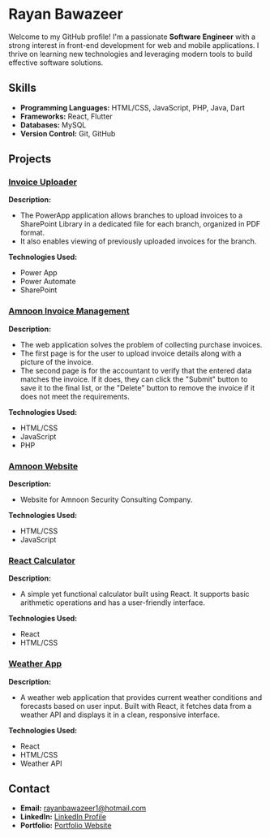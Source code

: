 # Rayan Bawazeer

Welcome to my GitHub profile! I'm a passionate **Software Engineer** with a strong interest in front-end development for web and mobile applications. I thrive on learning new technologies and leveraging modern tools to build effective software solutions.

## Skills

- **Programming Languages:** HTML/CSS, JavaScript, PHP, Java, Dart
- **Frameworks:** React, Flutter
- **Databases:** MySQL
- **Version Control:** Git, GitHub

## Projects

### [Invoice Uploader](#)

**Description:**

- The PowerApp application allows branches to upload invoices to a SharePoint Library in a dedicated file for each branch, organized in PDF format.
- It also enables viewing of previously uploaded invoices for the branch.

**Technologies Used:**

- Power App
- Power Automate
- SharePoint

### [Amnoon Invoice Management](#)

**Description:**

- The web application solves the problem of collecting purchase invoices.
- The first page is for the user to upload invoice details along with a picture of the invoice.
- The second page is for the accountant to verify that the entered data matches the invoice. If it does, they can click the "Submit" button to save it to the final list, or the "Delete" button to remove the invoice if it does not meet the requirements.

**Technologies Used:**

- HTML/CSS
- JavaScript
- PHP

### [Amnoon Website](https://github.com/rayansb1/AmnoonWebsite)

**Description:**

- Website for Amnoon Security Consulting Company.

**Technologies Used:**

- HTML/CSS
- JavaScript

### [React Calculator](https://github.com/rayansb1/CalculatorJS)

**Description:**

- A simple yet functional calculator built using React. It supports basic arithmetic operations and has a user-friendly interface.

**Technologies Used:**

- React
- HTML/CSS

### [Weather App](https://github.com/rayansb1/Weather)

**Description:**

- A weather web application that provides current weather conditions and forecasts based on user input. Built with React, it fetches data from a weather API and displays it in a clean, responsive interface.

**Technologies Used:**

- React
- HTML/CSS
- Weather API

## Contact

- **Email:** [rayanbawazeer1@hotmail.com](mailto:rayanbawazeer1@hotmail.com)
- **LinkedIn:** [LinkedIn Profile](https://www.linkedin.com/in/rayansb1)
- **Portfolio:** [Portfolio Website](https://rayanbawazeer.netlify.app)
